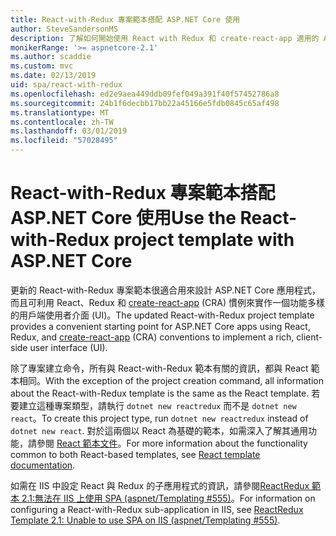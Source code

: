 ```yaml
---
title: React-with-Redux 專案範本搭配 ASP.NET Core 使用
author: SteveSandersonMS
description: 了解如何開始使用 React with Redux 和 create-react-app 適用的 ASP.NET Core 單頁應用程式 (SPA) 專案範本。
monikerRange: '>= aspnetcore-2.1'
ms.author: scaddie
ms.custom: mvc
ms.date: 02/13/2019
uid: spa/react-with-redux
ms.openlocfilehash: ed2e9aea449ddb09fef049a391f40f57452786a8
ms.sourcegitcommit: 24b1f6decbb17bb22a45166e5fdb0845c65af498
ms.translationtype: MT
ms.contentlocale: zh-TW
ms.lasthandoff: 03/01/2019
ms.locfileid: "57028495"
---
```

# <a name="use-the-react-with-redux-project-template-with-aspnet-core"></a><span data-ttu-id="27549-103">React-with-Redux 專案範本搭配 ASP.NET Core 使用</span><span class="sxs-lookup"><span data-stu-id="27549-103">Use the React-with-Redux project template with ASP.NET Core</span></span>

<span data-ttu-id="27549-104">更新的 React-with-Redux 專案範本很適合用來設計 ASP.NET Core 應用程式，而且可利用 React、Redux 和 [create-react-app](https://github.com/facebookincubator/create-react-app) (CRA) 慣例來實作一個功能多樣的用戶端使用者介面 (UI)。</span><span class="sxs-lookup"><span data-stu-id="27549-104">The updated React-with-Redux project template provides a convenient starting point for ASP.NET Core apps using React, Redux, and [create-react-app](https://github.com/facebookincubator/create-react-app) (CRA) conventions to implement a rich, client-side user interface (UI).</span></span>

<span data-ttu-id="27549-105">除了專案建立命令，所有與 React-with-Redux 範本有關的資訊，都與 React 範本相同。</span><span class="sxs-lookup"><span data-stu-id="27549-105">With the exception of the project creation command, all information about the React-with-Redux template is the same as the React template.</span></span> <span data-ttu-id="27549-106">若要建立這種專案類型，請執行 `dotnet new reactredux` 而不是 `dotnet new react`。</span><span class="sxs-lookup"><span data-stu-id="27549-106">To create this project type, run `dotnet new reactredux` instead of `dotnet new react`.</span></span> <span data-ttu-id="27549-107">對於這兩個以 React 為基礎的範本，如需深入了解其通用功能，請參閱 [React 範本文件](xref:spa/react)。</span><span class="sxs-lookup"><span data-stu-id="27549-107">For more information about the functionality common to both React-based templates, see [React template documentation](xref:spa/react).</span></span>

<span data-ttu-id="27549-108">如需在 IIS 中設定 React 與 Redux 的子應用程式的資訊，請參閱[ReactRedux 範本 2.1:無法在 IIS 上使用 SPA (aspnet/Templating &num;555)](https://github.com/aspnet/Templating/issues/555)。</span><span class="sxs-lookup"><span data-stu-id="27549-108">For information on configuring a React-with-Redux sub-application in IIS, see [ReactRedux Template 2.1: Unable to use SPA on IIS (aspnet/Templating &num;555)](https://github.com/aspnet/Templating/issues/555).</span></span>
